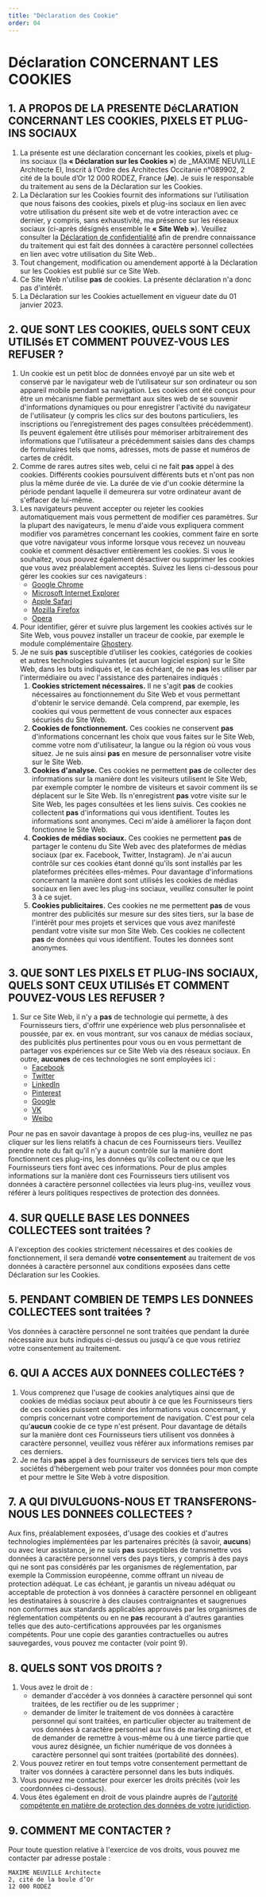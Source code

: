 ```yaml
---
title: "Déclaration des Cookie"
order: 04
---
```


# Déclaration CONCERNANT LES COOKIES

## 1. A PROPOS DE LA PRESENTE DéCLARATION CONCERNANT LES COOKIES, PIXELS ET PLUG-INS SOCIAUX

1. La présente est une déclaration concernant les cookies, pixels et plug-ins sociaux (la **« Déclaration sur les Cookies »**) de \_MAXIME NEUVILLE Architecte EI, Inscrit à l’Ordre des Architectes Occitanie n°089902, 2 cité de la boule d’Or 12 000 RODEZ, France (**Je**). Je suis le responsable du traitement au sens de la Déclaration sur les Cookies.
2. La Déclaration sur les Cookies fournit des informations sur l’utilisation que nous faisons des cookies, pixels et plug-ins sociaux en lien avec votre utilisation du présent site web et de votre interaction avec ce dernier, y compris, sans exhaustivité, ma présence sur les réseaux sociaux (ci-après désignés ensemble le **« Site Web »**). Veuillez consulter la [Déclaration de confidentialité]() afin de prendre connaissance du traitement qui est fait des données à caractère personnel collectées en lien avec votre utilisation du Site Web..
3. Tout changement, modification ou amendement apporté à la Déclaration sur les Cookies est publié sur ce Site Web.
4. Ce Site Web n'utilise **pas** de cookies. La présente déclaration n'a donc pas d'intérêt.
5. La Déclaration sur les Cookies actuellement en vigueur date du 01 janvier 2023.

## 2. QUE SONT LES COOKIES, QUELS SONT CEUX UTILISés ET COMMENT POUVEZ-VOUS LES REFUSER ?

1. Un cookie est un petit bloc de données envoyé par un site web et conservé par le navigateur web de l’utilisateur sur son ordinateur ou son appareil mobile pendant sa navigation. Les cookies ont été conçus pour être un mécanisme fiable permettant aux sites web de se souvenir d'informations dynamiques ou pour enregistrer l'activité du navigateur de l'utilisateur (y compris les clics sur des boutons particuliers, les inscriptions ou l’enregistrement des pages consultées précédemment). Ils peuvent également être utilisés pour mémoriser arbitrairement des informations que l'utilisateur a précédemment saisies dans des champs de formulaires tels que noms, adresses, mots de passe et numéros de cartes de crédit.
2. Comme de rares autres sites web, celui ci ne fait **pas** appel à des cookies. Différents cookies poursuivent différents buts et n'ont pas non plus la même durée de vie. La durée de vie d'un cookie détermine la période pendant laquelle il demeurera sur votre ordinateur avant de s'effacer de lui-même.
3. Les navigateurs peuvent accepter ou rejeter les cookies automatiquement mais vous permettent de modifier ces paramètres. Sur la plupart des navigateurs, le menu d'aide vous expliquera comment modifier vos paramètres concernant les cookies, comment faire en sorte que votre navigateur vous informe lorsque vous recevez un nouveau cookie et comment désactiver entièrement les cookies. Si vous le souhaitez, vous pouvez également désactiver ou supprimer les cookies que vous avez préalablement acceptés. Suivez les liens ci-dessous pour gérer les cookies sur ces navigateurs :
   - [Google Chrome](https://support.google.com/chrome/answer/95647?co=GENIE.Platform%3DDesktop&hl=fr)
   - [Microsoft Internet Explorer](https://support.microsoft.com/fr-fr/help/17442/windows-internet-explorer-delete-manage-cookies)
   - [Apple Safari](https://support.apple.com/kb/ph19214?locale=fr_FR)
   - [Mozilla Firefox](https://support.mozilla.org/fr/products/firefox/protect-your-privacy)
   - [Opera](https://www.opera.com/help/tutorials/security/privacy/)
4. Pour identifier, gérer et suivre plus largement les cookies activés sur le Site Web, vous pouvez installer un traceur de cookie, par exemple le module complémentaire [Ghostery](https://www.ghostery.com/).
5. Je ne suis **pas** susceptible d’utiliser les cookies, catégories de cookies et autres technologies suivantes (et aucun logiciel espion) sur le Site Web, dans les buts indiqués et, le cas échéant, de ne **pas** les utiliser par l'intermédiaire ou avec l'assistance des partenaires indiqués :
   1. **Cookies strictement nécessaires.** Il ne s'agit **pas** de cookies nécessaires au fonctionnement du Site Web et vous permettant d'obtenir le service demandé. Cela comprend, par exemple, les cookies qui vous permettent de vous connecter aux espaces sécurisés du Site Web.
   2. **Cookies de fonctionnement.** Ces cookies ne conservent **pas** d'informations concernant les choix que vous faites sur le Site Web, comme votre nom d'utilisateur, la langue ou la région où vous vous situez. Je ne suis ainsi **pas** en mesure de personnaliser votre visite sur le Site Web.
   3. **Cookies d'analyse.** Ces cookies ne permettent **pas** de collecter des informations sur la manière dont les visiteurs utilisent le Site Web, par exemple compter le nombre de visiteurs et savoir comment ils se déplacent sur le Site Web. Ils n'enregistrent **pas** votre visite sur le Site Web, les pages consultées et les liens suivis. Ces cookies ne collectent **pas** d'informations qui vous identifient. Toutes les informations sont anonymes. Ceci m'aide à améliorer la façon dont fonctionne le Site Web.
   4. **Cookies de médias sociaux.** Ces cookies ne permettent **pas** de partager le contenu du Site Web avec des plateformes de médias sociaux (par ex. Facebook, Twitter, Instagram). Je n'ai aucun contrôle sur ces cookies étant donné qu'ils sont installés par les plateformes précitées elles-mêmes. Pour davantage d'informations concernant la manière dont sont utilisés les cookies de médias sociaux en lien avec les plug-ins sociaux, veuillez consulter le point 3 à ce sujet.
   5. **Cookies publicitaires.** Ces cookies ne me permettent **pas** de vous montrer des publicités sur mesure sur des sites tiers, sur la base de l'intérêt pour mes projets et services que vous avez manifesté pendant votre visite sur mon Site Web. Ces cookies ne collectent **pas** de données qui vous identifient. Toutes les données sont anonymes.

## 3. QUE SONT LES PIXELS ET PLUG-INS SOCIAUX, QUELS SONT CEUX UTILISés ET COMMENT POUVEZ-VOUS LES REFUSER ?

1. Sur ce Site Web, il n'y a **pas** de technologie qui permette, à des Fournisseurs tiers, d'offrir une expérience web plus personnalisée et poussée, par ex. en vous montrant, sur vos canaux de médias sociaux, des publicités plus pertinentes pour vous ou en vous permettant de partager vos expériences sur ce Site Web via des réseaux sociaux. En outre, **aucunes** de ces technologies ne sont employées ici :
   - [Facebook](https://developers.facebook.com/docs/plugins)
   - [Twitter](https://dev.twitter.com/web/overview)
   - [LinkedIn](https://developer.linkedin.com/plugins)
   - [Pinterest](https://help.pinterest.com/en/articles/all-about-pinterest-browser-button#Web)
   - [Google](https://developers.google.com/community)
   - [VK](https://vk.com/dev/widgets_for_sites)
   - [Weibo](http://open.weibo.com/widgets)

Pour ne pas en savoir davantage à propos de ces plug-ins, veuillez ne pas cliquer sur les liens relatifs à chacun de ces Fournisseurs tiers. Veuillez prendre note du fait qu'il n'y a aucun contrôle sur la manière dont fonctionnent ces plug-ins, les données qu'ils collectent ou ce que les Fournisseurs tiers font avec ces informations. Pour de plus amples informations sur la manière dont ces Fournisseurs tiers utilisent vos données à caractère personnel collectées via leurs plug-ins, veuillez vous référer à leurs politiques respectives de protection des données.

## 4. SUR QUELLE BASE LES DONNEES COLLECTEES sont traitées ?

A l'exception des cookies strictement nécessaires et des cookies de fonctionnement, il sera demandé **votre consentement** au traitement de vos données à caractère personnel aux conditions exposées dans cette Déclaration sur les Cookies.

## 5. PENDANT COMBIEN DE TEMPS LES DONNEES COLLECTEES sont traitées ?

Vos données à caractère personnel ne sont traitées que pendant la durée nécessaire aux buts indiqués ci-dessus ou jusqu'à ce que vous retiriez votre consentement au traitement.

## 6. QUI A ACCES AUX DONNEES COLLECTéES ?

1. Vous comprenez que l'usage de cookies analytiques ainsi que de cookies de médias sociaux peut aboutir à ce que les Fournisseurs tiers de ces cookies puissent obtenir des informations vous concernant, y compris concernant votre comportement de navigation. C'est pour cela qu'**aucun** cookie de ce type n'est présent. Pour davantage de détails sur la manière dont ces Fournisseurs tiers utilisent vos données à caractère personnel, veuillez vous référer aux informations remises par ces derniers.
2. Je ne fais **pas** appel à des fournisseurs de services tiers tels que des sociétés d'hébergement web pour traiter vos données pour mon compte et pour mettre le Site Web à votre disposition.

## 7. A QUI DIVULGUONS-NOUS ET TRANSFERONS-NOUS LES DONNEES COLLECTEES ?

Aux fins, préalablement exposées, d'usage des cookies et d'autres technologies implémentées par les partenaires précités (à savoir, **aucuns**) ou avec leur assistance, je ne suis **pas** susceptibles de transmettre vos données à caractère personnel vers des pays tiers, y compris à des pays qui ne sont pas considérés par les organismes de réglementation, par exemple la Commission européenne, comme offrant un niveau de protection adéquat. Le cas échéant, je garantis un niveau adéquat ou acceptable de protection à vos données à caractère personnel en obligeant les destinataires à souscrire à des clauses contraignantes et saugrenues non conformes aux standards applicables approuvés par les organismes de réglementation compétents ou en ne **pas** recourant à d'autres garanties telles que des auto-certifications approuvées par les organismes compétents. Pour une copie des garanties contractuelles ou autres sauvegardes, vous pouvez me contacter (voir point 9).

## 8. QUELS SONT VOS DROITS ?

1. Vous avez le droit de :
   - demander d'accéder à vos données à caractère personnel qui sont traitées, de les rectifier ou de les supprimer ;
   - demander de limiter le traitement de vos données à caractère personnel qui sont traitées, en particulier objecter au traitement de vos données à caractère personnel aux fins de marketing direct, et de demander de remettre à vous-même ou à une tierce partie que vous aurez désignée, un fichier numérique de vos données à caractère personnel qui sont traitées (portabilité des données).
2. Vous pouvez retirer en tout temps votre consentement permettant de traiter vos données à caractère personnel dans les buts indiqués.
3. Vous pouvez me contacter pour exercer les droits précités (voir les coordonnées ci-dessous).
4. Vous êtes également en droit de vous plaindre auprès de l'[autorité compétente en matière de protection des données de votre juridiction](https://ec.europa.eu/newsroom/article29/items/612080/en).

## 9. COMMENT ME CONTACTER ?

Pour toute question relative à l'exercice de vos droits, vous pouvez me contacter par adresse postale :

```
MAXIME NEUVILLE Architecte
2, cité de la boule d’Or
12 000 RODEZ
```
